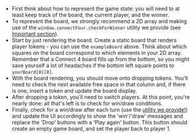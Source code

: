 -   First think about how to represent the game state: you will need to at least keep track of the board, the current player, and the winner.
-   To represent the board, we strongly recommend a 2D array and making use of the `window.connectFour.checkForWinner` utility we provide (see [Important section](./connectFour.js#important)).
-   Start by just rendering the board. Create a static board that renders player tokens - you can use the `exampleBoard` above. Think about which squares on the board correspond to which elements in your 2D array. Remember that a Connect 4 board fills up from the bottom, so you might save yourself a lot of headaches if the bottom left square points to `yourBoard[0][0]`.
-   With the board rendering, you should move onto dropping tokens. You'll need to check the next available free space in that column and, if there is one, insert a token and update the board display.
-   After dropping a token, you'll need to switch players. At this point, you're nearly done: all that's left is to check for win/draw conditions.
-   Finally, check for a win/draw after each turn (use the [utility we provide!](./connectFour.js#important)) and update the UI accordingly to show the 'win'/'draw' messages and replace the 'Drop' buttons with a 'Play again' button. This button should create an empty game board, and set the player back to player 1.
